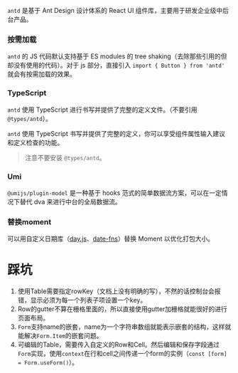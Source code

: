 `antd` 是基于 Ant Design 设计体系的 React UI 组件库，主要用于研发企业级中后台产品。

### 按需加载

`antd` 的 JS 代码默认支持基于 ES modules 的 tree shaking（去除那些引用的但却没有使用的代码）。对于 js 部分，直接引入 `import { Button } from 'antd'` 就会有按需加载的效果。

### TypeScript

`antd` 使用 TypeScript 进行书写并提供了完整的定义文件。（不要引用 `@types/antd`）。

`antd` 使用 TypeScript 书写并提供了完整的定义，你可以享受组件属性输入建议和定义检查的功能。

> 注意不要安装 `@types/antd`。

### Umi

`@umijs/plugin-model` 是一种基于 hooks 范式的简单数据流方案，可以在一定情况下替代 dva 来进行中台的全局数据流。

### 替换moment

可以用自定义日期库（[day.js](https://day.js.org/)、[date-fns](https://date-fns.org/)）替换 Moment 以优化打包大小。

# 踩坑

1. 使用Table需要指定rowKey（文档上没有明确的写），不然的话控制台会报错，显示必须为每一个列表子项设置一个key。
2. Row的gutter不算在栅格里面的，所以直接使用gutter加栅格就能很好的进行页面布局。
3. `Form`支持name的嵌套，name为一个字符串数组就能表示嵌套的结构，这样就能解决`Form.Item`的嵌套问题。
4. 可编辑的Table，需要传入自定义的Row和Cell。然后编辑和保存字段通过`Form`实现，使用`context`在行和cell之间传递一个form的实例（`const [form] = Form.useForm()`）。

